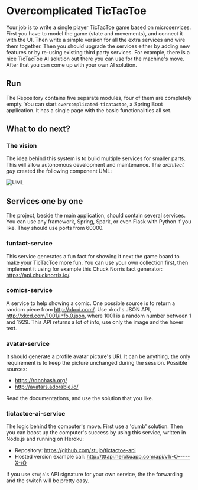 # Overcomplicated TicTacToe

Your job is to write a single player TicTacToe game based on microservices. 
First you have to model the game (state and movements), and connect it with the UI. 
Then write a simple version for all the extra services and wire them together. 
Then you should upgrade the services either by adding new features or by re-using existing third party services.
For example, there is a nice TicTacToe AI solution out there you can use for the machine's move. After that you can come up with your own AI solution. 

## Run

The Repository contains five separate modules, four of them are completely empty.
You can start `overcomplicated-ticatactoe`, a Spring Boot application. 
It has a single page with the basic functionalities all set.

## What to do next?

### The vision

The idea behind this system is to build multiple services for smaller parts. 
This will allow autonomous development and maintenance. 
The *architect guy* created the following component UML:

![UML](overcomplicated-tictactoe-diagram.png)


## Services one by one</a>

The project, beside the main application, should contain several services. 
You can use any framework, Spring, Spark, or even Flask with Python if you like.
They should use ports from 60000.

### funfact-service

This service generates a fun fact for showing it next the game board to make your TicTacToe more fun.
You can use your own collection first, then implement it using for example this Chuck Norris fact generator: https://api.chucknorris.io/.

### comics-service

A service to help showing a comic. One possible source is to return a random piece from 
http://xkcd.com/. 
Use xkcd's JSON API, http://xkcd.com/1001/info.0.json, where 1001 is a random number between 1 and 1929.
This API returns a lot of info, use only the image and the hover text.

### avatar-service

It should generate a profile avatar picture's URI.
It can be anything, the only requirement is to keep the picture unchanged during the session.
Possible sources:
- https://robohash.org/
- http://avatars.adorable.io/

Read the documentations, and use the solution that you like.

### tictactoe-ai-service

The logic behind the computer's move. 
First use a 'dumb' solution. 
Then you can boost up the computer's success by using this service, written in Node.js and running on Heroku:

- Repository: https://github.com/stujo/tictactoe-api
- Hosted version example call: http://tttapi.herokuapp.com/api/v1/-O-----X-/O
 
If you use `stujo`'s API signature for your own service, the the forwarding and the switch will be pretty easy.

